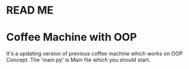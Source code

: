 # READ ME

# Coffee Machine with OOP

It's a updating version of previous coffee machine which works on OOP Concept. 
The 'main.py' is Main file which you should start.
